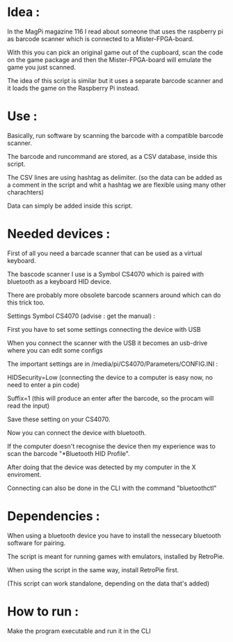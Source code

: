 # Idea :

In the MagPi magazine 116 I read about someone that uses the raspberry pi as barcode scanner which is connected to a Mister-FPGA-board.

With this you can pick an original game out of the cupboard, scan the code on the game package and then the Mister-FPGA-board will emulate the game you just scanned.

The idea of this script is similar but it uses a separate barcode scanner and it loads the game on the Raspberry Pi instead.


# Use : 

Basically, run software by scanning the barcode with a compatible barcode scanner.

The barcode and runcommand are stored, as a CSV database, inside this script.

The CSV lines are using hashtag as delimiter. (so the data can be added as a comment in the script and whit a hashtag we are flexible using many other charachters)

Data can simply be added inside this script.


# Needed devices :

First of all you need a barcade scanner that can be used as a virtual keyboard.

The bascode scanner I use is a Symbol CS4070 which is paired with bluetooth as a keyboard HID device.

There are probably more obsolete barcode scanners around which can do this trick too.

  Settings Symbol CS4070 (advise : get the manual) :

  First you have to set some settings connecting the device with USB

  When you connect the scanner with the USB it becomes an usb-drive where you can edit some configs

  The important settings are in /media/pi/CS4070/Parameters/CONFIG.INI :

  HIDSecurity=Low (connecting the device to a computer is easy now, no need to enter a pin code)

  Suffix=1 (this will produce an enter after the barcode, so the procam will read the input)

  Save these setting on your CS4070.

 Now you can connect the device with bluetooth.

 If the computer doesn't recognise the device then my experience was to scan the barcode "*Bluetooth HID Profile".

 After doing that the device was detected by my computer in the X enviroment.

 Connecting can also be done in the CLI with the command "bluetoothctl"


# Dependencies :

When using a bluetooth device you have to install the nessecary bluetooth software for pairing.

The script is meant for running games with emulators, installed by RetroPie.

When using the script in the same way, install RetroPie first.

(This script can work standalone, depending on the data that's added)


# How to run :

Make the program executable and run it in the CLI
